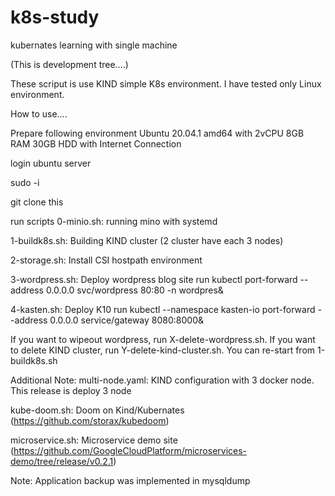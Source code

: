 # k8s-study
kubernates learning with single machine

(This is development tree....)

These scriput is use KIND simple K8s environment. I have tested only Linux environment.

How to use....

Prepare following environment
Ubuntu 20.04.1 amd64 with 2vCPU 8GB RAM 30GB HDD with Internet Connection

login ubuntu server

sudo -i

git clone this

run scripts 0-minio.sh: running mino with systemd

1-buildk8s.sh: Building KIND cluster (2 cluster have each 3 nodes)

2-storage.sh: Install CSI hostpath environment

3-wordpress.sh: Deploy wordpress blog site run kubectl port-forward --address 0.0.0.0 svc/wordpress 80:80 -n wordpres&

4-kasten.sh: Deploy K10 run kubectl --namespace kasten-io port-forward --address 0.0.0.0 service/gateway 8080:8000&

If you want to wipeout wordpress, run X-delete-wordpress.sh. If you want to delete KIND cluster, run Y-delete-kind-cluster.sh. You can re-start from 1-buildk8s.sh

Additional Note:
 multi-node.yaml: KIND configuration with 3 docker node. This release is deploy 3 node
 
 kube-doom.sh: Doom on Kind/Kubernates (https://github.com/storax/kubedoom)
 
 microservice.sh: Microservice demo site (https://github.com/GoogleCloudPlatform/microservices-demo/tree/release/v0.2.1)


Note: Application backup was implemented in mysqldump
